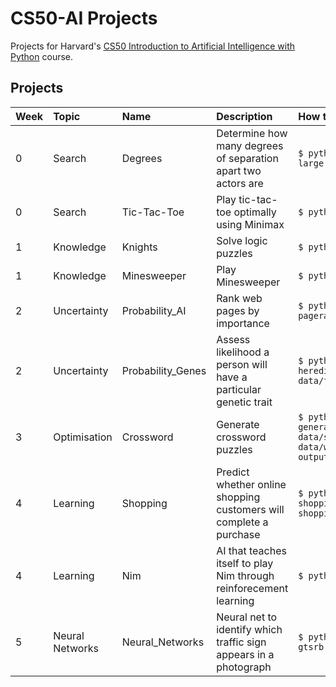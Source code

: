 # CS50-AI Projects

Projects for Harvard's [CS50 Introduction to Artificial Intelligence with Python](https://cs50.harvard.edu/ai/2020/) course.


## Projects

| Week | Topic            | Name                       | Description                                                        | How to Run                                                            | Video                                   |
| :--- | :--------------- | :------------------------- | :----------------------------------------------------------------- | :-------------------------------------------------------------------- | :-------------------------------------- |
| 0    | Search           | Degrees         | Determine how many degrees of separation apart two actors are      | `$ python degrees.py large`                                           | [Link](https://youtu.be/SOzAWpJ7iCo)    |
| 0    | Search           | Tic-Tac-Toe  | Play tic-tac-toe optimally using Minimax                           | `$ python runner.py`                                                  | [Link](https://youtu.be/pfMCl4vkyk8)    |
| 1    | Knowledge        | Knights      | Solve logic puzzles                                                | `$ python puzzle.py`                                                  | [Link](https://youtu.be/at4x6sRQO-c)    |
| 1    | Knowledge        | Minesweeper | Play Minesweeper                                                   | `$ python runner.py`                                                  | [Link](https://youtu.be/RveElZY1jCE)    |
| 2    | Uncertainty      | Probability_AI       | Rank web pages by importance                                       | `$ python pagerank.py corpus0`                                        | [Link](https://youtu.be/PImgJ2o6kJ0)    |
| 2    | Uncertainty      | Probability_Genes       | Assess likelihood a person will have a particular genetic trait    | `$ python heredity.py data/family0.csv`                               | [Link](https://youtu.be/Sivdugcug-I)    |
| 3    | Optimisation     | Crossword     | Generate crossword puzzles                                         | `$ python generate.py data/structure1.txt data/words1.txt output.png` | [Link](https://youtu.be/mqpwQWMjQIA)    |
| 4    | Learning         | Shopping    | Predict whether online shopping customers will complete a purchase | `$ python shopping.py shopping.csv`                                   | [Link](https://youtu.be/q3ANexT1lo0)    |
| 4    | Learning         | Nim                 | AI that teaches itself to play Nim through reinforecement learning | `$ python play.py`                                                    | [Link](https://youtu.be/8OO5cMtD8QI)    |
| 5    | Neural Networks  | Neural_Networks        | Neural net to identify which traffic sign appears in a photograph  | `$ python traffic.py gtsrb`                                           | [Link](https://youtu.be/5klERUieW3o)    |

